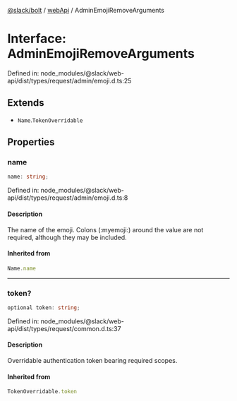 [@slack/bolt](../../../../index.md) / [webApi](../index.md) / AdminEmojiRemoveArguments

# Interface: AdminEmojiRemoveArguments

Defined in: node\_modules/@slack/web-api/dist/types/request/admin/emoji.d.ts:25

## Extends

- `Name`.`TokenOverridable`

## Properties

### name

```ts
name: string;
```

Defined in: node\_modules/@slack/web-api/dist/types/request/admin/emoji.d.ts:8

#### Description

The name of the emoji. Colons (:myemoji:) around the value are not required,
although they may be included.

#### Inherited from

```ts
Name.name
```

***

### token?

```ts
optional token: string;
```

Defined in: node\_modules/@slack/web-api/dist/types/request/common.d.ts:37

#### Description

Overridable authentication token bearing required scopes.

#### Inherited from

```ts
TokenOverridable.token
```
